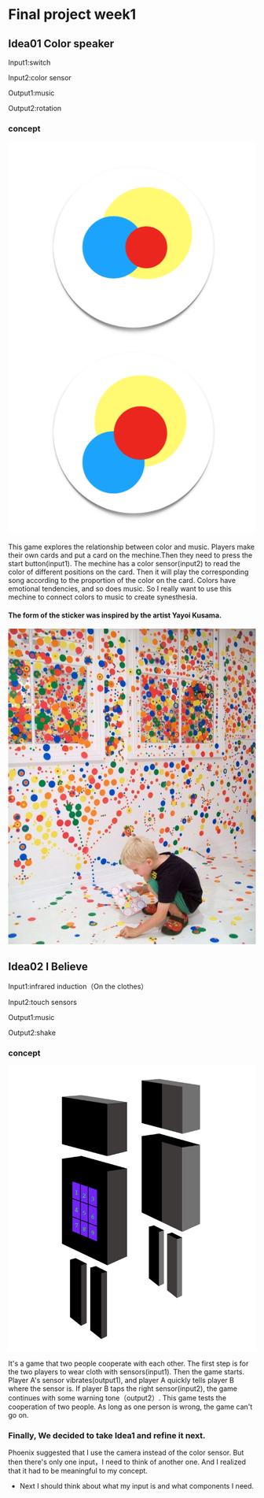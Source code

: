 
# Final project week1

## Idea01  Color speaker

Input1:switch

Input2:color sensor

Output1:music

Output2:rotation

### concept
![](https://github.com/Yunhan-Wang/Arduino-Homework/blob/master/week5/%E5%B1%8F%E5%B9%95%E5%BF%AB%E7%85%A7%202019-11-06%20%E4%B8%8B%E5%8D%8810.25.08.png)

This game explores the relationship between color and music.  Players make their own cards and put a card on the mechine.Then they need to press the start button(input1). The mechine has a color sensor(input2) to read the color of different positions on the card. Then it will play the corresponding song according to the proportion of the color on the card. Colors have emotional tendencies, and so does music. So I really want to use this mechine to connect colors to music to create synesthesia.


#### The form of the sticker was inspired by the artist Yayoi Kusama.
![](https://github.com/Yunhan-Wang/Arduino-Homework/blob/master/week5/957c5e7e2676a235b8cccbda2ba09c74.jpg)


## Idea02  I Believe 

Input1:infrared induction（On the clothes）

Input2:touch sensors

Output1:music

Output2:shake


### concept
![](https://github.com/Yunhan-Wang/Arduino-Homework/blob/master/week5/%E5%B1%8F%E5%B9%95%E5%BF%AB%E7%85%A7%202019-10-27%20%E4%B8%8B%E5%8D%889.04.04.png)

It's a game that two people cooperate with each other. The first step is for the two players to wear cloth with sensors(input1). Then the game starts. Player A's sensor vibrates(output1), and player A quickly tells player B where the sensor is. If player B taps the right sensor(input2), the game continues with some warning tone（output2）. This game tests the cooperation of two people. As long as one person is wrong, the game can't go on.


### Finally, We decided to take  Idea1 and refine it next. 
Phoenix suggested that I use the camera instead of the color sensor.
But then there's only one input，I need to think of another one. 
And I realized that it had to be meaningful to my concept.
* Next I should think about what my input is and what components I need.
